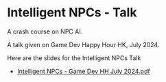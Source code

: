 # Intelligent NPCs - Talk

A crash course on NPC AI.

A talk given on Game Dev Happy Hour HK, July 2024.

Here are the slides for the Intelligent NPCs Talk
- [Intelligent NPCs - Game Dev HH July 2024.pdf](./Intelligent%20NPCs%20-%20Game%20Dev%20HH%20July%202024.pdf)

